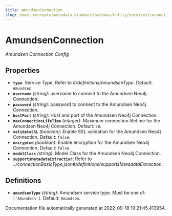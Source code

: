 ```yaml
---
title: amundsenConnection
slug: /main-concepts/metadata-standard/schemas/entity/services/connections/metadata/amundsenconnection
---
```


# AmundsenConnection

*Amundsen Connection Config*

## Properties

- **`type`**: Service Type. Refer to *#/definitions/amundsenType*. Default: `Amundsen`.
- **`username`** *(string)*: username to connect to the Amundsen Neo4j Connection.
- **`password`** *(string)*: password to connect to the Amundsen Neo4j Connection.
- **`hostPort`** *(string)*: Host and port of the Amundsen Neo4j Connection.
- **`maxConnectionLifeTime`** *(integer)*: Maximum connection lifetime for the Amundsen Neo4j Connection. Default: `50`.
- **`validateSSL`** *(boolean)*: Enable SSL validation for the Amundsen Neo4j Connection. Default: `false`.
- **`encrypted`** *(boolean)*: Enable encryption for the Amundsen Neo4j Connection. Default: `false`.
- **`modelClass`** *(string)*: Model Class for the Amundsen Neo4j Connection.
- **`supportsMetadataExtraction`**: Refer to *../connectionBasicType.json#/definitions/supportsMetadataExtraction*.
## Definitions

- **`amundsenType`** *(string)*: Amundsen service type. Must be one of: `['Amundsen']`. Default: `Amundsen`.


Documentation file automatically generated at 2022-09-18 19:21:45.413954.
